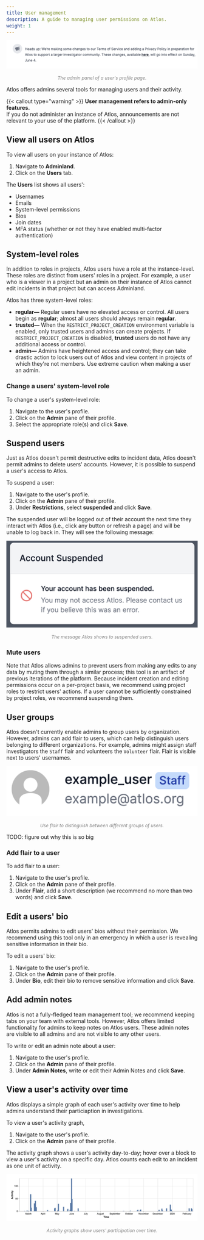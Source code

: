 ```yaml
---
title: User management
description: A guide to managing user permissions on Atlos. 
weight: 1
---
```


![The admin panel of a user's profile page.](announcement.png)
<p style="text-align: center; margin: 0px; color: grey; font-size:12px;"><i>The admin panel of a user's profile page.</i></p>

Atlos offers admins several tools for managing users and their activity. 

{{< callout type="warning" >}}
**User management refers to admin-only features.**   
If you do not administer an instance of Atlos, announcements are not relevant to your use of the platform.
{{< /callout >}}

## View all users on Atlos
To view all users on your instance of Atlos:
1. Navigate to **Adminland**.
2. Click on the **Users** tab.

The **Users** list shows all users':
- Usernames
- Emails
- System-level permissions
- Bios
- Join dates
- MFA status (whether or not they have enabled multi-factor authentication)

## System-level roles
In addition to roles in projects, Atlos users have a role at the instance-level. These roles are distinct from users' roles in a project. For example, a user who is a viewer in a project but an admin on their instance of Atlos cannot edit incidents in that project but can access Adminland. 

Atlos has three system-level roles:
- **regular—** Regular users have no elevated access or control. All users begin as **regular**; almost all users should always remain **regular**. 
- **trusted—**  When the `RESTRICT_PROJECT_CREATION` environment variable is enabled, only trusted users and admins can create projects. If `RESTRICT_PROJECT_CREATION` is disabled, **trusted** users do not have any additional access or control. 
- **admin—** Admins have heightened access and control; they can take drastic action to lock users out of Atlos and view content in projects of which they're not members. Use extreme caution when making a user an admin.

### Change a users' system-level role
To change a user's system-level role:
1. Navigate to the user's profile.
2. Click on the **Admin** pane of their profile.
3. Select the appropriate role(s) and click **Save**.

## Suspend users
Just as Atlos doesn't permit destructive edits to incident data, Atlos doesn't permit admins to delete users' accounts. However, it is possible to suspend a user's access to Atlos.

To suspend a user:
1. Navigate to the user's profile.
2. Click on the **Admin** pane of their profile.
3. Under **Restrictions**, select **suspended** and click **Save**.

The suspended user will be logged out of their account the next time they interact with Atlos (i.e., click any button or refresh a page) and will be unable to log back in. They will see the following message:

![The message Atlos shows to suspended users.](suspension.png)
<p style="text-align: center; margin: 0px; color: grey; font-size:12px;"><i>The message Atlos shows to suspended users.</i></p>

### Mute users
Note that Atlos allows admins to prevent users from making any edits to any data by muting them through a similar process; this tool is an artifact of previous iterations of the platform. Because incident creation and editing permissions occur on a per-project basis, we recommend using project roles to restrict users' actions. If a user cannot be sufficiently constrained by project roles, we recommend suspending them.

## User groups
Atlos doesn't currently enable admins to group users by organization. However, admins can add flair to users, which can help distinguish users belonging to different organizations. For example, admins might assign staff investigators the `Staff` flair and volunteers the `Volunteer` flair. Flair is visible next to users' usernames.

![An image showing a user's name, profile picture, and flair.](flair.png)
<p style="text-align: center; margin: 0px; color: grey; font-size:12px;"><i>Use flair to distinguish between different groups of users.</i></p>

TODO: figure out why this is so big

### Add flair to a user
To add flair to a user: 
1. Navigate to the user's profile.
2. Click on the **Admin** pane of their profile.
3. Under **Flair**, add a short description (we recommend no more than two words) and click **Save**.

## Edit a users' bio
Atlos permits admins to edit users' bios without their permission. We recommend using this tool only in an emergency in which a user is revealing sensitive information in their bio.

To edit a users' bio:
1. Navigate to the user's profile.
2. Click on the **Admin** pane of their profile.
3. Under **Bio**, edit their bio to remove sensitive information and click **Save**.

## Add admin notes
Atlos is not a fully-fledged team management tool; we recommend keeping tabs on your team with external tools. However, Atlos offers limited functionality for admins to keep notes on Atlos users. These admin notes are visible to all admins and are not visible to any other users.

To write or edit an admin note about a user:
1. Navigate to the user's profile.
2. Click on the **Admin** pane of their profile.
3. Under **Admin Notes**, write or edit their Admin Notes and click **Save**.

## View a user's activity over time
Atlos displays a simple graph of each user's activity over time to help admins understand their particiaption in investigations. 

To view a user's activity graph,
1. Navigate to the user's profile.
2. Click on the **Admin** pane of their profile. 

The activity graph shows a user's activity day-to-day; hover over a block to view a user's activity on a specific day. Atlos counts each edit to an incident as one unit of activity. 

![A user's activity graph.](activity.png)
<p style="text-align: center; margin: 0px; color: grey; font-size:12px;"><i>Activity graphs show users' participation over time.</i></p>
